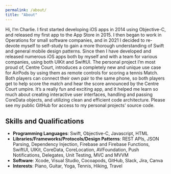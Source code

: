 ```yaml
---
permalink: /about/
title: "About"
---
```


Hi, I’m Charlie. I first started developing iOS apps in 2014 using Objective-C, and released my first app to the App Store in 2015. I then began to work in Operations for small software companies, and in 2021 I decided to re-devote myself to self-study to gain a more thorough understanding of Swift and general mobile design patterns. Since then I have developed and released numerous iOS apps both by myself and with a team for various companies, using both UIKit and SwiftUI. The personal project I’m most proud of, Centre Court, introduces a completely new and unique use case for AirPods by using them as remote controls for scoring a tennis Match. Both players can connect their own pair to the same phone, so both players get to help score the match and hear the score announced by the Centre Court umpire. It’s a really fun and exciting app, and it helped me learn so much about creating interactive user interfaces, handling and passing CoreData objects, and utilizing clean and efficient code architecture. Please see my public GitHub for access to my personal projects’ source code.

## Skills and Qualifications
- **Programming Languages**: Swift, Objective-C, Javascript, HTML
- **Libraries/Frameworks/Protocols/Design Patterns**: REST APIs, JSON Parsing, Dependency Injection, Firebase and Firebase Functions, SwiftUI, UIKit, CoreData, CoreLocation, AVFoundation, Push Notifications, Delegates, Unit Testing, MVC and MVVM
- **Software**: Xcode, Visual Studio, Cocoapods, GitHub, Slack, Jira, Canva
- **Interests**: Piano, Guitar, Yoga, Tennis, Hiking, Travel

